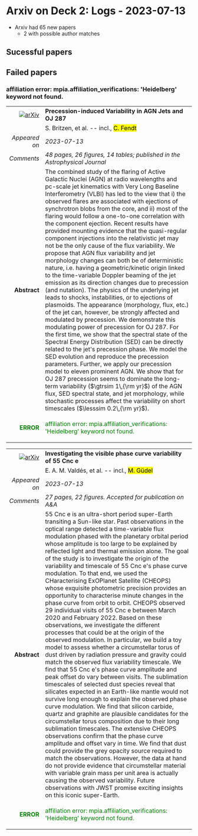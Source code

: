 # Arxiv on Deck 2: Logs - 2023-07-13

* Arxiv had 65 new papers
    * 2 with possible author matches

## Sucessful papers

## Failed papers

### affiliation error: mpia.affiliation_verifications: 'Heidelberg' keyword not found. 


|||
|---:|:---|
| [![arXiv](https://img.shields.io/badge/arXiv-arXiv:2307.05838-b31b1b.svg)](https://arxiv.org/abs/arXiv:2307.05838) | **Precession-induced Variability in AGN Jets and OJ 287**  |
|| S. Britzen, et al. -- incl., <mark>C. Fendt</mark> |
|*Appeared on*| *2023-07-13*|
|*Comments*| *48 pages, 26 figures, 14 tables; published in the Astrophysical Journal*|
|**Abstract**| The combined study of the flaring of Active Galactic Nuclei (AGN) at radio wavelengths and pc-scale jet kinematics with Very Long Baseline Interferometry (VLBI) has led to the view that i) the observed flares are associated with ejections of synchrotron blobs from the core, and ii) most of the flaring would follow a one-to-one correlation with the component ejection. Recent results have provided mounting evidence that the quasi-regular component injections into the relativistic jet may not be the only cause of the flux variability. We propose that AGN flux variability and jet morphology changes can both be of deterministic nature, i.e. having a geometric/kinetic origin linked to the time-variable Doppler beaming of the jet emission as its direction changes due to precession (and nutation). The physics of the underlying jet leads to shocks, instabilities, or to ejections of plasmoids. The appearance (morphology, flux, etc.) of the jet can, however, be strongly affected and modulated by precession. We demonstrate this modulating power of precession for OJ 287. For the first time, we show that the spectral state of the Spectral Energy Distribution (SED) can be directly related to the jet's precession phase. We model the SED evolution and reproduce the precession parameters. Further, we apply our precession model to eleven prominent AGN. We show that for OJ 287 precession seems to dominate the long-term variability ($\gtrsim 1\,{\rm yr}$) of the AGN flux, SED spectral state, and jet morphology, while stochastic processes affect the variability on short timescales ($\lesssim 0.2\,{\rm yr}$). |
|<p style="color:green"> **ERROR** </p>| <p style="color:green">affiliation error: mpia.affiliation_verifications: 'Heidelberg' keyword not found.</p> |


|||
|---:|:---|
| [![arXiv](https://img.shields.io/badge/arXiv-arXiv:2307.06085-b31b1b.svg)](https://arxiv.org/abs/arXiv:2307.06085) | **Investigating the visible phase curve variability of 55 Cnc e**  |
|| E. A. M. Valdés, et al. -- incl., <mark>M. Güdel</mark> |
|*Appeared on*| *2023-07-13*|
|*Comments*| *27 pages, 22 figures. Accepted for publication on A&A*|
|**Abstract**| 55 Cnc e is an ultra-short period super-Earth transiting a Sun-like star. Past observations in the optical range detected a time-variable flux modulation phased with the planetary orbital period whose amplitude is too large to be explained by reflected light and thermal emission alone. The goal of the study is to investigate the origin of the variability and timescale of 55 Cnc e's phase curve modulation. To that end, we used the CHaracterising ExOPlanet Satellite (CHEOPS) whose exquisite photometric precision provides an opportunity to characterise minute changes in the phase curve from orbit to orbit. CHEOPS observed 29 individual visits of 55 Cnc e between March 2020 and February 2022. Based on these observations, we investigate the different processes that could be at the origin of the observed modulation. In particular, we build a toy model to assess whether a circumstellar torus of dust driven by radiation pressure and gravity could match the observed flux variability timescale. We find that 55 Cnc e's phase curve amplitude and peak offset do vary between visits. The sublimation timescales of selected dust species reveal that silicates expected in an Earth-like mantle would not survive long enough to explain the observed phase curve modulation. We find that silicon carbide, quartz and graphite are plausible candidates for the circumstellar torus composition due to their long sublimation timescales. The extensive CHEOPS observations confirm that the phase curve amplitude and offset vary in time. We find that dust could provide the grey opacity source required to match the observations. However, the data at hand do not provide evidence that circumstellar material with variable grain mass per unit area is actually causing the observed variability. Future observations with JWST promise exciting insights on this iconic super-Earth. |
|<p style="color:green"> **ERROR** </p>| <p style="color:green">affiliation error: mpia.affiliation_verifications: 'Heidelberg' keyword not found.</p> |

